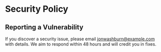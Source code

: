 # Security Policy

## Reporting a Vulnerability

If you discover a security issue, please email jonwashburn@example.com with details. We aim to respond within 48 hours and will credit you in fixes. 